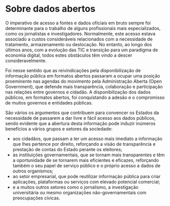 # Sobre dados abertos

O imperativo de acesso a fontes e dados oficiais em bruto sempre foi determinante para o trabalho de alguns profissionais mais especializados, como os jornalistas e investigadores. Normalmente, este acesso estava associado a custos consideráveis relacionados com a necessidade de tratamento, armazenamento ou deslocação. No entanto, ao longo dos últimos anos, com a evolução das TIC e transição para um paradigma de economia digital, todos estes obstáculos têm vindo a descer consideravelmente. 

Foi nesse sentido que as reivindicações pela disponibilização de informação pública em formatos abertos passaram a ocupar uma posição proeminente nas agendas do movimento pela Administração Aberta (Open Government), que defende mais transparência, colaboração e participação nas relações entre governos e cidadão. A disponibilização dos dados públicos, em formatos abertos, foi conquistando a adesão e o compromisso de muitos governos e entidades públicas.

São vários os argumentos que contribuem para convencer os Estados da necessidade de passarem a dar livre e fácil acesso aos dados públicos, sendo evidente que a abertura desta informação pode induzir inúmeros benefícios a vários grupos e setores da sociedade: 

* aos cidadãos, que passam a ter um acesso mais imediato a informação que lhes pertence por direito, reforçando a visão de transparência e prestação de contas do Estado perante os eleitores;
*	às instituições governamentais, que se tornam mais transparentes e têm a oportunidade de se tornarem mais eficientes e eficazes, reforçando também o seu papel de serviço público e o próprio acesso a dados de outros organismos;
*	ao setor empresarial, que pode reutilizar informação pública para criar aplicações, plataformas ou serviços com elevado potencial comercial;
*	e a muitos outros setores como o jornalismo, a investigação universitária ou mesmo organizações não-governamentais com preocupações cívicas. 

